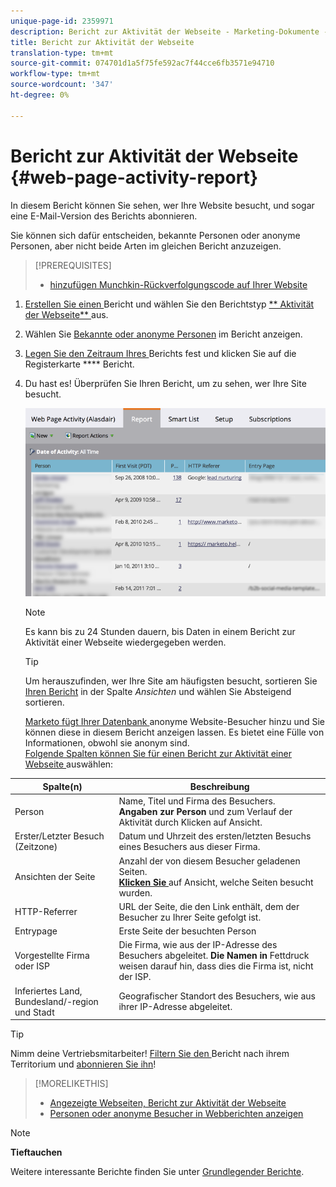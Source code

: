 ```yaml
---
unique-page-id: 2359971
description: Bericht zur Aktivität der Webseite - Marketing-Dokumente - Produktdokumentation
title: Bericht zur Aktivität der Webseite
translation-type: tm+mt
source-git-commit: 074701d1a5f75fe592ac7f44cce6fb3571e94710
workflow-type: tm+mt
source-wordcount: '347'
ht-degree: 0%

---
```



# Bericht zur Aktivität der Webseite {#web-page-activity-report}

In diesem Bericht können Sie sehen, wer Ihre Website besucht, und sogar eine E-Mail-Version des Berichts abonnieren.

Sie können sich dafür entscheiden, bekannte Personen oder anonyme Personen, aber nicht beide Arten im gleichen Bericht anzuzeigen.

>[!PREREQUISITES]
>
>* [hinzufügen Munchkin-Rückverfolgungscode auf Ihrer Website](../../../../product-docs/administration/additional-integrations/add-munchkin-tracking-code-to-your-website.md)


1. [Erstellen Sie einen ](../../../../product-docs/reporting/basic-reporting/creating-reports/create-a-report-in-a-program.md)Bericht und wählen Sie den Berichtstyp [** Aktivität der Webseite** ](report-type-overview.md)aus.
1. Wählen Sie [Bekannte oder anonyme Personen](../../../../product-docs/reporting/basic-reporting/report-activity/display-people-or-anonymous-visitors-in-web-reports.md) im Bericht anzeigen.
1. [Legen Sie den Zeitraum Ihres ](../../../../product-docs/reporting/basic-reporting/editing-reports/change-a-report-time-frame.md) Berichts fest und klicken Sie auf die Registerkarte  **** Bericht.
1. Du hast es! Überprüfen Sie Ihren Bericht, um zu sehen, wer Ihre Site besucht.

   ![](assets/image2017-3-29-9-3a21-3a36.png)

   >[!NOTE]
   >
   >Es kann bis zu 24 Stunden dauern, bis Daten in einem Bericht zur Aktivität einer Webseite wiedergegeben werden.

   >[!TIP]
   >
   >Um herauszufinden, wer Ihre Site am häufigsten besucht, sortieren Sie [Ihren Bericht](../../../../product-docs/reporting/basic-reporting/editing-reports/sort-report-on-columns.md) [](../../../../product-docs/reporting/basic-reporting/editing-reports/sort-report-on-columns.md)in der Spalte *Ansichten* und wählen Sie Absteigend sortieren.

   [Marketo fügt Ihrer Datenbank ](../../../../product-docs/reporting/basic-reporting/report-activity/tracking-anonymous-activity-and-people.md) anonyme Website-Besucher hinzu und Sie können diese in diesem Bericht anzeigen lassen. Es bietet eine Fülle von Informationen, obwohl sie anonym sind.\
   [Folgende Spalten können Sie für einen Bericht zur Aktivität einer Webseite ](../../../../product-docs/reporting/basic-reporting/editing-reports/select-report-columns.md) auswählen:

<table> 
 <thead> 
  <tr> 
   <th>Spalte(n)</th> 
   <th>Beschreibung</th> 
  </tr> 
 </thead> 
 <tbody> 
  <tr> 
   <td>Person</td> 
   <td>Name, Titel und Firma des Besuchers.<br><strong>Angaben zur Person </strong> und zum Verlauf der Aktivität durch Klicken auf Ansicht.</td> 
  </tr> 
  <tr> 
   <td>Erster/Letzter Besuch (Zeitzone)</td> 
   <td>Datum und Uhrzeit des ersten/letzten Besuchs eines Besuchers aus dieser Firma.</td> 
  </tr> 
  <tr> 
   <td>Ansichten der Seite</td> 
   <td>Anzahl der von diesem Besucher geladenen Seiten.<br><strong><a href="web-page-activity-report/web-pages-viewed-web-page-activity-report.md">Klicken Sie </a></strong> auf Ansicht, welche Seiten besucht wurden.</td> 
  </tr> 
  <tr> 
   <td>HTTP-Referrer</td> 
   <td>URL der Seite, die den Link enthält, dem der Besucher zu Ihrer Seite gefolgt ist.</td> 
  </tr> 
  <tr> 
   <td>Entrypage</td> 
   <td>Erste Seite der besuchten Person </td> 
  </tr> 
  <tr> 
   <td>Vorgestellte Firma oder ISP</td> 
   <td>Die Firma, wie aus der IP-Adresse des Besuchers abgeleitet. <strong>Die Namen in </strong> Fettdruck weisen darauf hin, dass dies die Firma ist, nicht der ISP. </td> 
  </tr> 
  <tr> 
   <td>Inferiertes Land, Bundesland/-region und Stadt</td> 
   <td>Geografischer Standort des Besuchers, wie aus ihrer IP-Adresse abgeleitet.</td> 
  </tr> 
 </tbody> 
</table>

>[!TIP]
>
>Nimm deine Vertriebsmitarbeiter! [Filtern Sie den ](../../../../product-docs/reporting/basic-reporting/editing-reports/filter-people-in-a-report-with-a-smart-list.md)Bericht nach ihrem Territorium und  [abonnieren Sie ihn](../../../../product-docs/reporting/basic-reporting/report-subscriptions/subscribe-to-a-basic-report.md)!

>[!MORELIKETHIS]
>
>
>* [Angezeigte Webseiten, Bericht zur Aktivität der Webseite](web-page-activity-report/web-pages-viewed-web-page-activity-report.md)
>* [Personen oder anonyme Besucher in Webberichten anzeigen](../../../../product-docs/reporting/basic-reporting/report-activity/display-people-or-anonymous-visitors-in-web-reports.md)


>[!NOTE]
>
>**Tieftauchen**
>
>Weitere interessante Berichte finden Sie unter [Grundlegender Berichte](http://docs.marketo.com/display/docs/basic+reporting).
